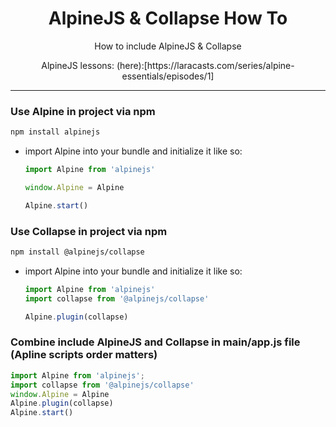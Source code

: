 <h1 align=center>AlpineJS & Collapse How To</h1>
<p align=center>How to include AlpineJS &amp; Collapse</p>
<p align=center>AlpineJS lessons: (here):[https://laracasts.com/series/alpine-essentials/episodes/1]</p>

<hr />

### Use Alpine in project via npm

```bash
npm install alpinejs
```

- import Alpine into your bundle and initialize it like so:
  ```js
  import Alpine from 'alpinejs'

  window.Alpine = Alpine

  Alpine.start()
  ```

### Use Collapse in project via npm

```bash
npm install @alpinejs/collapse
```
- import Alpine into your bundle and initialize it like so:
  ```js
  import Alpine from 'alpinejs'
  import collapse from '@alpinejs/collapse'

  Alpine.plugin(collapse)
  ```

### Combine include AlpineJS and Collapse in main/app.js file (Apline scripts order matters)
```js
import Alpine from 'alpinejs';
import collapse from '@alpinejs/collapse'
window.Alpine = Alpine
Alpine.plugin(collapse)
Alpine.start()
```
